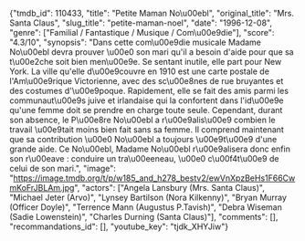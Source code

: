 {"tmdb_id": 110433, "title": "Petite Maman No\u00ebl", "original_title": "Mrs. Santa Claus", "slug_title": "petite-maman-noel", "date": "1996-12-08", "genre": ["Familial / Fantastique / Musique / Com\u00e9die"], "score": "4.3/10", "synopsis": "Dans cette com\u00e9die musicale Madame No\u00ebl devra prouver \u00e0 son mari qu'il a besoin d'aide pour que sa t\u00e2che soit bien men\u00e9e. Se sentant inutile, elle part pour New York. La ville qu'elle d\u00e9couvre en 1910 est une carte postale de l'Am\u00e9rique Victorienne, avec des sc\u00e8nes de rue bruyantes et des costumes d'\u00e9poque. Rapidement, elle se fait des amis parmi les communaut\u00e9s juive et irlandaise qui la confortent dans l'id\u00e9e qu'une femme doit se prendre en charge toute seule. Cependant, durant son absence, le P\u00e8re No\u00ebl a r\u00e9alis\u00e9 combien le travail \u00e9tait moins bien fait sans sa femme. Il comprend maintenant que sa contribution \u00e0 No\u00ebl a toujours \u00e9t\u00e9 d'une grande aide. Ce No\u00ebl, Madame No\u00ebl r\u00e9alisera donc enfin son r\u00eave : conduire un tra\u00eeneau, \u00e0 c\u00f4t\u00e9 de celui de son mari.", "image": "https://image.tmdb.org/t/p/w185_and_h278_bestv2/ewVnXpzBeHs1F66CwmKoFrJBLAm.jpg", "actors": ["Angela Lansbury (Mrs. Santa Claus)", "Michael Jeter (Arvo)", "Lynsey Bartilson (Nora Kilkenny)", "Bryan Murray (Officer Doyle)", "Terrence Mann (Augustus P.Tavish)", "Debra Wiseman (Sadie Lowenstein)", "Charles Durning (Santa Claus)"], "comments": [], "recommandations_id": [], "youtube_key": "tjdk_XHYJiw"}